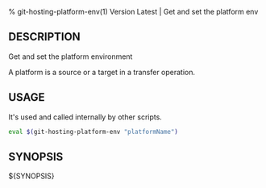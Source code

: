 % git-hosting-platform-env(1) Version Latest | Get and set the platform env
## DESCRIPTION

Get and set the platform environment

A platform is a source or a target in a transfer operation.


## USAGE

It's used and called internally by other scripts.
```bash
eval $(git-hosting-platform-env "platformName")
```

## SYNOPSIS

${SYNOPSIS}




